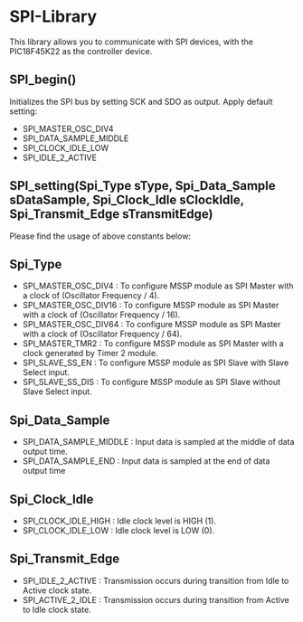 # SPI-Library
This library allows you to communicate with SPI devices, with the PIC18F45K22 as the controller device.

## SPI_begin()

Initializes the SPI bus by setting SCK and SDO as output. Apply default setting:
- SPI_MASTER_OSC_DIV4
- SPI_DATA_SAMPLE_MIDDLE
- SPI_CLOCK_IDLE_LOW
- SPI_IDLE_2_ACTIVE

## SPI_setting(Spi_Type sType, Spi_Data_Sample sDataSample, Spi_Clock_Idle sClockIdle, Spi_Transmit_Edge sTransmitEdge)
Please find the usage of above constants below:
## Spi_Type
- SPI_MASTER_OSC_DIV4 : To configure MSSP module as SPI Master with a clock of (Oscillator Frequency / 4).
- SPI_MASTER_OSC_DIV16 : To configure MSSP module as SPI Master with a clock of (Oscillator Frequency / 16).
- SPI_MASTER_OSC_DIV64 : To configure MSSP module as SPI Master with a clock of (Oscillator Frequency / 64).
- SPI_MASTER_TMR2 : To configure MSSP module as SPI Master with a clock generated by Timer 2 module.
- SPI_SLAVE_SS_EN : To configure MSSP module as SPI Slave with Slave Select input.
- SPI_SLAVE_SS_DIS : To configure MSSP module as SPI Slave without Slave Select input.
## Spi_Data_Sample
- SPI_DATA_SAMPLE_MIDDLE : Input data is sampled at the middle of data output time.
- SPI_DATA_SAMPLE_END : Input data is sampled at the end of data output time
## Spi_Clock_Idle
- SPI_CLOCK_IDLE_HIGH : Idle clock level is HIGH (1).
- SPI_CLOCK_IDLE_LOW : Idle clock level is LOW (0).
## Spi_Transmit_Edge
- SPI_IDLE_2_ACTIVE : Transmission occurs during transition from Idle to Active clock state.
- SPI_ACTIVE_2_IDLE : Transmission occurs during transition from Active to Idle clock state.
